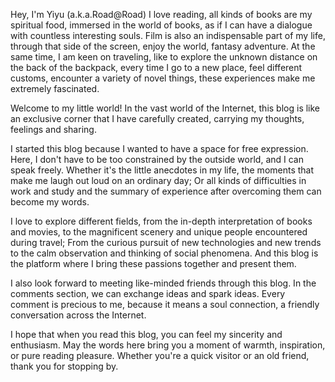 Hey, I'm Yiyu (a.k.a.Road@Road) I love reading, all kinds of books are my spiritual food, immersed in the world of books, as if I can have a dialogue with countless interesting souls. Film is also an indispensable part of my life, through that side of the screen, enjoy the world, fantasy adventure. At the same time, I am keen on traveling, like to explore the unknown distance on the back of the backpack, every time I go to a new place, feel different customs, encounter a variety of novel things, these experiences make me extremely fascinated.

Welcome to my little world! In the vast world of the Internet, this blog is like an exclusive corner that I have carefully created, carrying my thoughts, feelings and sharing.

I started this blog because I wanted to have a space for free expression. Here, I don't have to be too constrained by the outside world, and I can speak freely. Whether it's the little anecdotes in my life, the moments that make me laugh out loud on an ordinary day; Or all kinds of difficulties in work and study and the summary of experience after overcoming them can become my words.

I love to explore different fields, from the in-depth interpretation of books and movies, to the magnificent scenery and unique people encountered during travel; From the curious pursuit of new technologies and new trends to the calm observation and thinking of social phenomena. And this blog is the platform where I bring these passions together and present them.

I also look forward to meeting like-minded friends through this blog. In the comments section, we can exchange ideas and spark ideas. Every comment is precious to me, because it means a soul connection, a friendly conversation across the Internet.

I hope that when you read this blog, you can feel my sincerity and enthusiasm. May the words here bring you a moment of warmth, inspiration, or pure reading pleasure. Whether you're a quick visitor or an old friend, thank you for stopping by.
   
